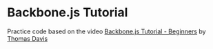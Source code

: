 # Backbone.js Tutorial

Practice code based on the video [Backbone.js Tutorial -
Beginners](https://www.youtube.com/watch?v=FZSjvWtUxYk&feature=youtube_gdata) by
[Thomas Davis](http://thomasdav.is/)
